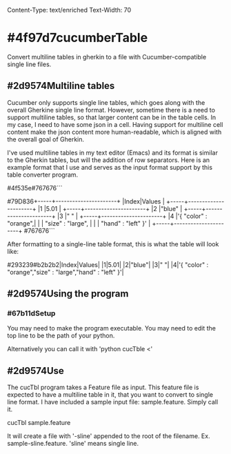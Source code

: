 Content-Type: text/enriched
Text-Width: 70

# <x-color><param>#4f97d7</param>cucumberTable</x-color>


Convert multiline tables in gherkin to a file with Cucumber-compatible
single line files.


## <x-color><param>#2d9574</param>Multiline tables</x-color>


Cucumber only supports single line tables, which goes along with the
overall Gherkine single line format.  However, sometime there is a
need to support multiline tables, so that larger content can be in the
table cells.  In my case, I need to have some json in a cell.  Having
support for multiline cell content make the json content more
human-readable, which is aligned with the overall goal of Gherkin.


I've used multiline tables in my text editor (Emacs) and its format is
similar to the Gherkin tables, but will the addition of row
separators.  Here is an example format that I use and serves as the
input format support by this table converter program.

<x-bg-color><param>#4f535e</param><x-color><param>#767676</param>```</x-color>

<x-color><param>#79D836</param>+-----+----------------------+
|Index|Values                |
+-----+----------------------+
|1    |5.01                  |
+-----+----------------------+
|2    |"blue"                |
+-----+----------------------+
|3    |" "                   |
+-----+----------------------+
|4    |'{ "color" : "orange",|
|     |   "size" : "large",  |
|     |   "hand" : "left" }' |
+-----+----------------------+
</x-color><x-color><param>#767676</param>```</x-color>

</x-bg-color>After formatting to a single-line table format, this is what the table
will look like:

<x-bg-color><param>#293239</param><x-color><param>#b2b2b2</param>|Index|Values|
|1|5.01|
|2|"blue"|
|3|" "|
|4|'{ "color" : "orange","size" : "large","hand" : "left" }'|

</x-color></x-bg-color>


## <x-color><param>#2d9574</param>Using the program</x-color>

### <x-color><param>#67b11d</param>Setup</x-color>

You may need to make the program executable.
You may need to edit the top line to be the path of your python.

Alternatively you can call it with 'python cucTble <<filename>'

## <x-color><param>#2d9574</param>Use</x-color>


The cucTbl program takes a Feature file as input.  This feature file
is expected to have a multiline table in it, that you want to convert
to single line format.  I have included a sample input file:
sample.feature. Simply call it.  

cucTbl sample.feature

It will create a file with '-sline' appended to the root of the
filename.  Ex. sample-sline.feature.  'sline' means single line.



